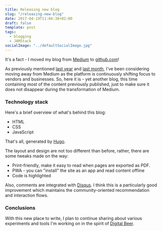 ```yaml
---
title: Releasing new blog
slug: "/releasing-new-blog"
date: 2017-04-19T11:04:38+02:00
draft: false
template: post
tags:
  - blogging
  - JAMStack
socialImage: "../defaultSocialImage.jpg"
---
```


It's a fact - I moved my blog from [Medium](https://medium.com/@kalin.chernev)
to [github.com](https://kalinchernev.github.io/)!

As previously mentioned [last year](/holiday-digest-2016)
and [last month](/march-digest-2017), I've been considering moving away from
Medium as the platform is continuously shifting focus to vendors and businesses.
So, here it is - yet another blog, this time containing most of the content
previously published, just to make sure it does not disappear during the
transformation of Medium.

### Technology stack

Here's a brief overview of what's behind this blog:

- HTML
- CSS
- JavaScript

That's all, generated by [Hugo](http://gohugo.io/).

The layout and design are not too different than before, rather, there are
some tweaks made on the way:

- Print-friendly, make it easy to read when pages are exported as PDF.
- PWA - you can "install" the site as an app and read content offline
- Code is highlighted

Also, comments are integrated with [Disqus](https://disqus.com/). I think
this is a particularly good improvement which maintains the community-oriented
recommendation and interaction flows.

### Conclusions

With this new place to write, I plan to continue sharing about various experiments
and tools I'm working on in the spirit of [Digital Beer](https://medium.com/digital-beer/digital-beer-2a3fc5a12006).
